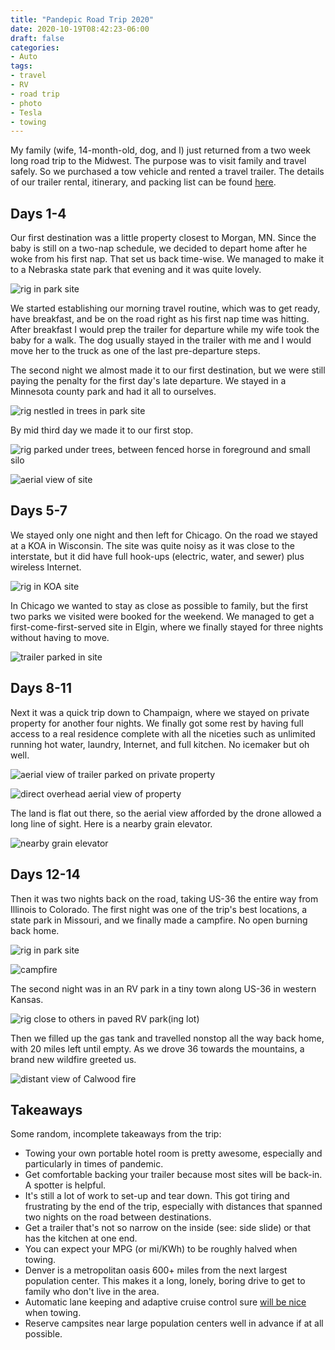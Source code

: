 ```yaml
---
title: "Pandepic Road Trip 2020"
date: 2020-10-19T08:42:23-06:00
draft: false
categories:
- Auto
tags:
- travel
- RV
- road trip
- photo
- Tesla
- towing
---
```


My family (wife, 14-month-old, dog, and I) just returned from a two week long road trip to the Midwest. The purpose was to visit family and travel safely. So we purchased a tow vehicle and rented a travel trailer. The details of our trailer rental, itinerary, and packing list can be found [here](https://watt.ws/pandepic).

<!--more-->

## Days 1-4

Our first destination was a little property closest to Morgan, MN. Since the baby is still on a two-nap schedule, we decided to depart home after he woke from his first nap. That set us back time-wise. We managed to make it to a Nebraska state park that evening and it was quite lovely.

![rig in park site](/images/IMG_20201005_084304873.jpg)

We started establishing our morning travel routine, which was to get ready, have breakfast, and be on the road right as his first nap time was hitting. After breakfast I would prep the trailer for departure while my wife took the baby for a walk. The dog usually stayed in the trailer with me and I would move her to the truck as one of the last pre-departure steps.

The second night we almost made it to our first destination, but we were still paying the penalty for the first day's late departure. We stayed in a Minnesota county park and had it all to ourselves.

![rig nestled in trees in park site](/images/PXL_20201005_234855223.jpg)

By mid third day we made it to our first stop.

![rig parked under trees, between fenced horse in foreground and small silo](/images/PXL_20201006_190031406.MP.jpg)

![aerial view of site](/images/Photo_6553615_DJI_15_jpg_7483920_0_2020107105458_photo_original.jpg)

## Days 5-7

We stayed only one night and then left for Chicago. On the road we stayed at a KOA in Wisconsin. The site was quite noisy as it was close to the interstate, but it did have full hook-ups (electric, water, and sewer) plus wireless Internet.

![rig in KOA site](/images/PXL_20201008_125633276.jpg)

In Chicago we wanted to stay as close as possible to family, but the first two parks we visited were booked for the weekend. We managed to get a first-come-first-served site in Elgin, where we finally stayed for three nights without having to move.

![trailer parked in site](/images/PXL_20201009_163315610.jpg)

## Days 8-11

Next it was a quick trip down to Champaign, where we stayed on private property for another four nights. We finally got some rest by having full access to a real residence complete with all the niceties such as unlimited running hot water, laundry, Internet, and full kitchen. No icemaker but oh well.

![aerial view of trailer parked on private property](/images/Photo_6553631_DJI_31_jpg_3591983_0_20201012124020_photo_original.jpg)

![direct overhead aerial view of property](/images/Photo_6553645_DJI_45_jpg_5983430_0_20201012171912_photo_original.jpg)

The land is flat out there, so the aerial view afforded by the drone allowed a long line of sight. Here is a nearby grain elevator.

![nearby grain elevator](/images/Photo_6553650_DJI_50_jpg_5111614_0_20201012172154_photo_original.jpg)

## Days 12-14

Then it was two nights back on the road, taking US-36 the entire way from Illinois to Colorado. The first night was one of the trip's best locations, a state park in Missouri, and we finally made a campfire. No open burning back home.

![rig in park site](/images/PXL_20201015_234601835.jpg)

![campfire](/images/IMG_20201015_203704238.jpg)

The second night was in an RV park in a tiny town along US-36 in western Kansas.

![rig close to others in paved RV park(ing lot)](/images/PXL_20201017_144753174.jpg)

Then we filled up the gas tank and travelled nonstop all the way back home, with 20 miles left until empty. As we drove 36 towards the mountains, a brand new wildfire greeted us.

![distant view of Calwood fire](/images/Photo_6553673_DJI_73_jpg_3861160_0_20201017163658_photo_original.jpg)

## Takeaways

Some random, incomplete takeaways from the trip:

* Towing your own portable hotel room is pretty awesome, especially and particularly in times of pandemic.
* Get comfortable backing your trailer because most sites will be back-in. A spotter is helpful.
* It's still a lot of work to set-up and tear down. This got tiring and frustrating by the end of the trip, especially with distances that spanned two nights on the road between destinations.
* Get a trailer that's not so narrow on the inside (see: side slide) or that has the kitchen at one end.
* You can expect your MPG (or mi/KWh) to be roughly halved when towing.
* Denver is a metropolitan oasis 600+ miles from the next largest population center. This makes it a long, lonely, boring drive to get to family who don't live in the area.
* Automatic lane keeping and adaptive cruise control sure [will be nice](https://www.tesla.com/cybertruck) when towing.
* Reserve campsites near large population centers well in advance if at all possible.